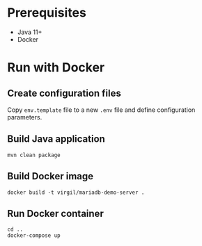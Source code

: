 # Prerequisites

- Java 11+
- Docker

# Run with Docker

## Create configuration files

Copy `env.template` file to a new `.env` file and define configuration parameters.

## Build Java application

```
mvn clean package
```

## Build Docker image

```
docker build -t virgil/mariadb-demo-server .
```

## Run Docker container

```
cd ..
docker-compose up
```
